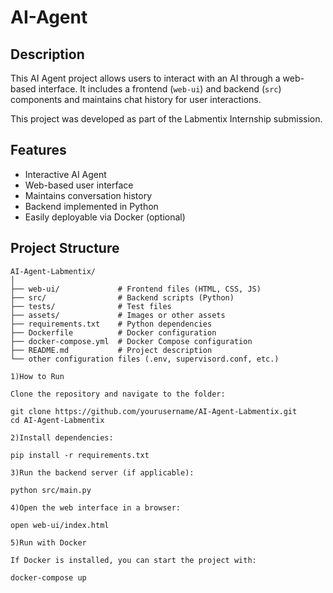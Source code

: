 # AI-Agent

## Description
This AI Agent project allows users to interact with an AI through a web-based interface. 
It includes a frontend (`web-ui`) and backend (`src`) components and maintains chat history for user interactions.

This project was developed as part of the Labmentix Internship submission.

## Features
- Interactive AI Agent
- Web-based user interface
- Maintains conversation history
- Backend implemented in Python
- Easily deployable via Docker (optional)

## Project Structure
```text
AI-Agent-Labmentix/
│
├── web-ui/             # Frontend files (HTML, CSS, JS)
├── src/                # Backend scripts (Python)
├── tests/              # Test files
├── assets/             # Images or other assets
├── requirements.txt    # Python dependencies
├── Dockerfile          # Docker configuration
├── docker-compose.yml  # Docker Compose configuration
├── README.md           # Project description
└── other configuration files (.env, supervisord.conf, etc.)

1)How to Run

Clone the repository and navigate to the folder:

git clone https://github.com/yourusername/AI-Agent-Labmentix.git
cd AI-Agent-Labmentix

2)Install dependencies:

pip install -r requirements.txt

3)Run the backend server (if applicable):

python src/main.py

4)Open the web interface in a browser:

open web-ui/index.html

5)Run with Docker

If Docker is installed, you can start the project with:

docker-compose up


















